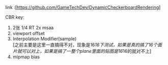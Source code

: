 link :[https://github.com/GameTechDev/DynamicCheckerboardRendering]

CBR key:
1. 2张 1/4 RT  2x msaa
2. viewport offset 
3. Interpolation Modifier(sample)   
[之前主要是这里一直搞得不对，现象是16*16下测试，如果是真的搞了16个面片就可以对上，如果是搞了一整个plane里面的贴图是16*16的就对不上] 
5. mipmap bias
